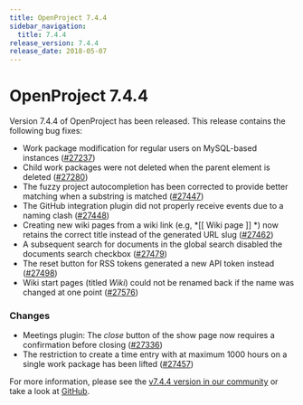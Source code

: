 ```yaml
---
title: OpenProject 7.4.4
sidebar_navigation:
  title: 7.4.4
release_version: 7.4.4
release_date: 2018-05-07
---
```


# OpenProject 7.4.4

Version 7.4.4 of OpenProject has been released. This release contains the
following bug
    fixes:

  - Work package modification for regular users on MySQL-based
    instances ([#27237](https://community.openproject.org/wp/27237))
  - Child work packages were not deleted when the parent element is
    deleted ([#27280](https://community.openproject.org/wp/27280))
  - The fuzzy project autocompletion has been corrected to provide
    better matching when a substring is matched
    ([#27447](https://community.openproject.org/wp/27447))
  - The GitHub integration plugin did not properly receive events due to
    a naming clash
    ([#27448](https://community.openproject.org/wp/27448))
  - Creating new wiki pages from a wiki link (e.g,  *\[\[
    Wiki
    page \]\] *) now retains the correct title instead of the generated
    URL slug ([#27462](https://community.openproject.org/wp/27462))
  - A subsequent search for documents in the global search disabled the
    documents search checkbox
    ([#27479](https://community.openproject.org/wp/27479))
  - The reset button for RSS tokens generated a new API token instead
    ([#27498](https://community.openproject.org/wp/27498))
  - Wiki
    start pages
    (titled *Wiki*)
    could not be renamed back if the name was changed at one point
    ([#27576](https://community.openproject.org/wp/27576))

 

### Changes

  - Meetings
    plugin: The *close* button of the show page now requires a
    confirmation before closing
    ([#27336](https://community.openproject.org/wp/27336))
  - The restriction to create a time entry with at maximum 1000 hours on
    a single work package has been lifted
    ([#27457](https://community.openproject.org/wp/27457))

 

For more information, please see the [v7.4.4 version in our
community](https://community.openproject.org/versions/924) or take
a look
at [GitHub](https://github.com/opf/openproject/tree/v7.4.4).


